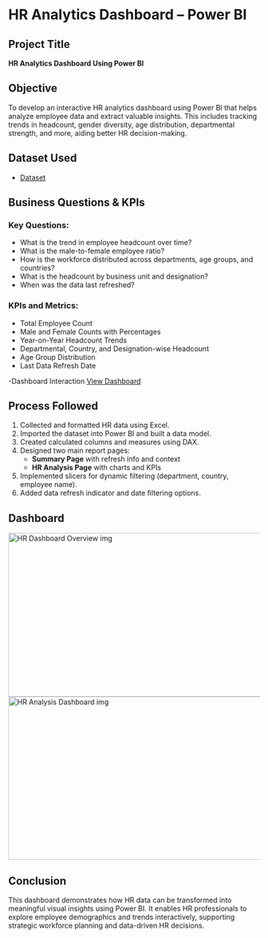 # HR Analytics Dashboard – Power BI

## Project Title
**HR Analytics Dashboard Using Power BI**

## Objective
To develop an interactive HR analytics dashboard using Power BI that helps analyze employee data and extract valuable insights. This includes tracking trends in headcount, gender diversity, age distribution, departmental strength, and more, aiding better HR decision-making.

## Dataset Used
- <a href="https://github.com/aswin43210/HR-HC-Analysis-Dashboard/blob/main/Employee%20Data.xlsx">Dataset</a>

## Business Questions & KPIs

### Key Questions:
- What is the trend in employee headcount over time?
- What is the male-to-female employee ratio?
- How is the workforce distributed across departments, age groups, and countries?
- What is the headcount by business unit and designation?
- When was the data last refreshed?

### KPIs and Metrics:
- Total Employee Count
- Male and Female Counts with Percentages
- Year-on-Year Headcount Trends
- Departmental, Country, and Designation-wise Headcount
- Age Group Distribution
- Last Data Refresh Date

-Dashboard Interaction <a href="https://github.com/aswin43210/HR-HC-Analysis-Dashboard/blob/main/HR%20Dashboard%20Overview%20img.png">View Dashboard</a>

## Process Followed

1. Collected and formatted HR data using Excel.
2. Imported the dataset into Power BI and built a data model.
3. Created calculated columns and measures using DAX.
4. Designed two main report pages:
   - **Summary Page** with refresh info and context
   - **HR Analysis Page** with charts and KPIs
5. Implemented slicers for dynamic filtering (department, country, employee name).
6. Added data refresh indicator and date filtering options.

## Dashboard 

<img width="586" height="328" alt="HR Dashboard Overview img" src="https://github.com/user-attachments/assets/aea8c77d-d770-42a2-81a7-6c2ef616cea1" />
<img width="599" height="327" alt="HR Analysis Dashboard img" src="https://github.com/user-attachments/assets/c6a9d0ec-385e-4a06-b12f-4ec0a1f879c2" />



## Conclusion

This dashboard demonstrates how HR data can be transformed into meaningful visual insights using Power BI. It enables HR professionals to explore employee demographics and trends interactively, supporting strategic workforce planning and data-driven HR decisions.
